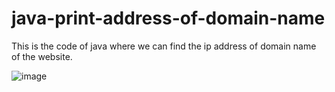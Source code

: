 # java-print-address-of-domain-name
This is the code of java where we can find the ip address of domain name of the website.

![image](https://user-images.githubusercontent.com/84407237/148035919-f3bbc9c9-6c7d-4ea7-b7ef-aaa3299c7789.png)
